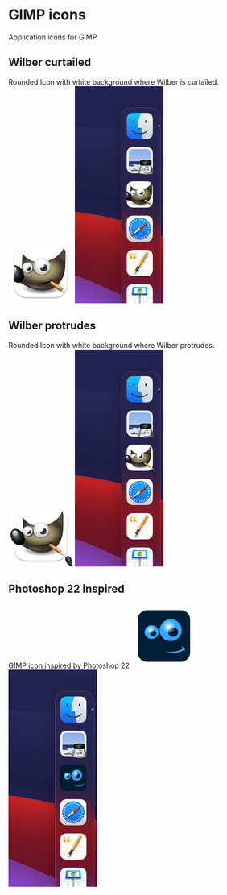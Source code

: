 # GIMP icons
Application icons for GIMP

## Wilber curtailed
Rounded Icon with white background where Wilber is curtailed.
<img src="https://github.com/emsspree/GIMP_icons/blob/main/gimp-wilberc.iconset/icon_128x128.png" alt="App icon: gimp-wilberc" />
<img src="https://github.com/emsspree/GIMP_icons/blob/main/gimp-wilberc.iconset/preview.png" alt="Dock preview: gimp-wilberc" />

## Wilber protrudes
Rounded Icon with white background where Wilber protrudes.
<img src="https://github.com/emsspree/GIMP_icons/blob/main/gimp-wilberp.iconset/icon_128x128.png" alt="App icon: gimp-wilberp" />
<img src="https://github.com/emsspree/GIMP_icons/blob/main/gimp-wilberp.iconset/preview.png" alt="Dock preview: gimp-wilberp" />

## Photoshop 22 inspired
GIMP icon inspired by Photoshop 22
<img src="https://github.com/emsspree/GIMP_icons/blob/main/gimp-ps22.iconset/icon_128x128.png" alt="App icon: gimp-ps22" />
<img src="https://github.com/emsspree/GIMP_icons/blob/main/gimp-ps22.iconset/preview.png" alt="Dock preview: gimp-ps22" />
